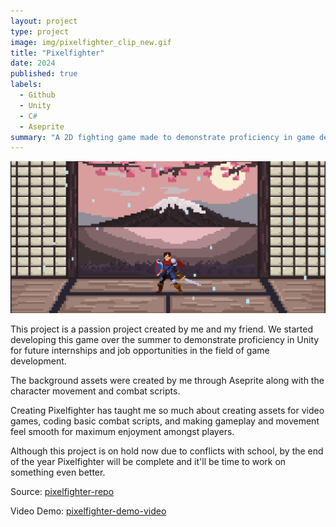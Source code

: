 ```yaml
---
layout: project
type: project
image: img/pixelfighter_clip_new.gif
title: "Pixelfighter"
date: 2024
published: true
labels:
  - Github
  - Unity
  - C#
  - Aseprite
summary: "A 2D fighting game made to demonstrate proficiency in game development"
---
```

<img class="img-fluid" src="../img/pixelfighter pic.png">

This project is a passion project created by me and my friend. We started developing this game over the summer to demonstrate proficiency in Unity for future internships and job opportunities in the field of game development.

The background assets were created by me through Aseprite along with the character movement and combat scripts.

Creating Pixelfighter has taught me so much about creating assets for video games, coding basic combat scripts, and making gameplay and movement feel smooth for maximum enjoyment amongst players.

Although this project is on hold now due to conflicts with school, by the end of the year Pixelfighter will be complete and it'll be time to work on something even better.

Source: <a href="https://github.com/darriusdacquel/PixelFighter"><i class="large github icon "></i>pixelfighter-repo</a>

Video Demo: <a href="https://youtu.be/WzXYacIFubw"><i class="large github icon "></i>pixelfighter-demo-video</a>
